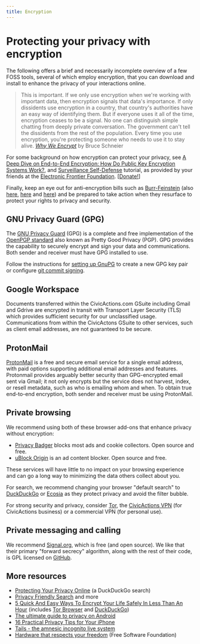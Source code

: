 ```yaml
---
title: Encryption
---
```


# Protecting your privacy with encryption

The following offers a brief and necessarily incomplete overview of a few FOSS tools, several of which employ encryption, that you can download and install to enhance the privacy of your interactions online.

> This is important. If we only use encryption when we're working with important data, then encryption signals that data's importance. If only dissidents use encryption in a country, that country's authorities have an easy way of identifying them. But if everyone uses it all of the time, encryption ceases to be a signal. No one can distinguish simple chatting from deeply private conversation. The government can't tell the dissidents from the rest of the population. Every time you use encryption, you're protecting someone who needs to use it to stay alive.
> _[Why We Encrypt](https://www.schneier.com/blog/archives/2015/06/why_we_encrypt.html)_ by Bruce Schneier

For some background on how encryption can protect your privacy, see [A Deep Dive on End-to-End Encryption: How Do Public Key Encryption Systems Work?](https://ssd.eff.org/module/deep-dive-end-end-encryption-how-do-public-key-encryption-systems-work), and [Surveillance Self-Defense](https://ssd.eff.org/en) tutorial, as provided by your friends at the [Electronic Frontier Foundation](https://www.eff.org/). \[[Donate!](https://supporters.eff.org/donate/)]

Finally, keep an eye out for anti-encryption bills such as [Burr-Feinstein](https://www.techdirt.com/articles/20160527/08343534565/burr-feinstein-anti-encryption-bill-has-no-support-wont-be-moving-forward-anytime-soon.shtml) (also [here](https://www.wired.com/2016/04/senates-draft-encryption-bill-privacy-nightmare/), [here](https://www.engadget.com/2016/09/10/anti-encryption-bill-proposed-changes/) and [here](https://duckduckgo.com/?q=anti-encryption%2Bbill&ia=web)) and be prepared to take action when they resurface to protect your rights to privacy and security.

## GNU Privacy Guard (GPG)

The [GNU Privacy Guard](https://www.gnupg.org/) (GPG) is a complete and free implementation of the [OpenPGP standard](https://www.ietf.org/rfc/rfc4880.txt) also known as Pretty Good Privacy (PGP). GPG provides the capability to securely encrypt and sign your data and communications. Both sender and receiver must have GPG installed to use.

Follow the instructions for [setting up GnuPG](./gnupg.md) to create a new GPG key pair or configure [git commit signing](../../practice-areas/engineering/git.md#commit-signing).

## Google Workspace

Documents transferred within the CivicActions.com GSuite including Gmail and Gdrive are encrypted in transit with Transport Layer Security (TLS) which provides sufficient security for our unclassified usage. Communications from within the CivicActons GSuite to other services, such as client email addresses, are not guaranteed to be secure.

## ProtonMail

[ProtonMail](https://protonmail.com/) is a free and secure email service for a single email address, with paid options supporting additional email addresses and features. Protonmail provides arguably better security than GPG-encrypted email sent via Gmail; it not only encrypts but the service does not harvest, index, or resell metadata, such as who is emailing whom and when. To obtain true end-to-end encryption, both sender and receiver must be using ProtonMail.

## Private browsing

We recommend using both of these browser add-ons that enhance privacy without encryption:

- [Privacy Badger](https://www.eff.org/privacybadger) blocks most ads and cookie collectors. Open source and free.
- [uBlock Origin](https://ublockorigin.com) is an ad content blocker. Open source and free.

These services will have little to no impact on your browsing experience and can go a long way to minimizing the data others collect about you.

For search, we recommend changing your browser "default search" to [DuckDuckGo](https://duckduckgo.com/) or [Ecosia](https://www.ecosia.org/) as they protect privacy and avoid the filter bubble.

For strong security and privacy, consider [Tor](https://www.torproject.org/), the [CivicActions VPN](https://git.civicactions.net/devops/internal-it-wireguard-vpn/tree/master) (for CivicActions business) or a commercial VPN (for personal use).

## Private messaging and calling

We recommend [Signal.org](https://signal.org/), which is free (and open source). We like that their primary "forward secrecy" algorithm, along with the rest of their code, is GPL licensed on [GitHub](https://github.com/signalapp/).

## More resources

- [Protecting Your Privacy Online](https://duckduckgo.com/?q=protecting+your+privacy+online) (a DuckDuckGo search)
- [Privacy Friendly Search](https://info.ecosia.org/privacy) and more
- [5 Quick And Easy Ways To Encrypt Your Life Safely In Less Than An Hour](https://www.lifehack.org/562648/5-quick-and-easy-way-encrypt-your-life-safely) (includes [Tor Browser](https://www.torproject.org/projects/torbrowser.html.en) and [DuckDuckGo](https://duckduckgo.com/))
- [The ultimate guide to privacy on Android](https://www.computerworld.com/article/3545530/ultimate-guide-to-privacy-on-android.html)
- [16 Practical Privacy Tips for Your iPhone](https://www.nytimes.com/wirecutter/guides/iphone-privacy-tips/)
- [Tails - the amnesic incognito live system](https://tails.boum.org/)
- [Hardware that respects your freedom](https://ryf.fsf.org/) (Free Software Foundation)
